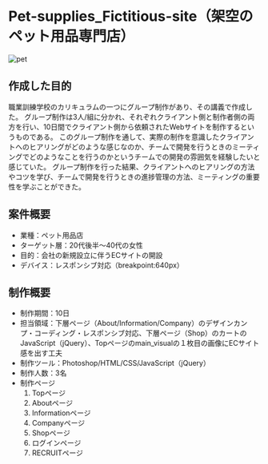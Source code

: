 # Pet-supplies_Fictitious-site（架空のペット用品専門店）
 ![pet](https://user-images.githubusercontent.com/72646217/172115517-4b150347-60ec-46cf-9ac6-4c54005fc4f7.jpg)

## 作成した目的
職業訓練学校のカリキュラムの一つにグループ制作があり、その講義で作成した。 グループ制作は3人/組に分かれ、それぞれクライアント側と制作者側の両方を行い、10日間でクライアント側から依頼されたWebサイトを制作するというものである。
このグループ制作を通して、実際の制作を意識したクライアントへのヒアリングがどのような感じなのか、チームで開発を行うときのミーティングでどのようなことを行うのかというチームでの開発の雰囲気を経験したいと感じていた。
グループ制作を行った結果、クライアントへのヒアリングの方法やコツを学び、チームで開発を行うときの進捗管理の方法、ミーティングの重要性を学ぶことができた。

## 案件概要
- 業種：ペット用品店
- ターゲット層：20代後半～40代の女性
- 目的：会社の新規設立に伴うECサイトの開設
- デバイス：レスポンシブ対応（breakpoint:640px）

## 制作概要
- 制作期間：10日
- 担当領域：下層ページ（About/Information/Company）のデザインカンプ・コーディング・レスポンシブ対応、下層ページ（Shop）のカートのJavaScript（jQuery）、Topページのmain_visualの１枚目の画像にECサイト感を出す工夫
- 制作ツール：Photoshop/HTML/CSS/JavaScript（jQuery）
- 制作人数：3名
- 制作ページ
  1. Topページ
  2. Aboutページ
  3. Informationページ
  4. Companyページ
  5. Shopページ
  6. ログインページ
  7. RECRUITページ
